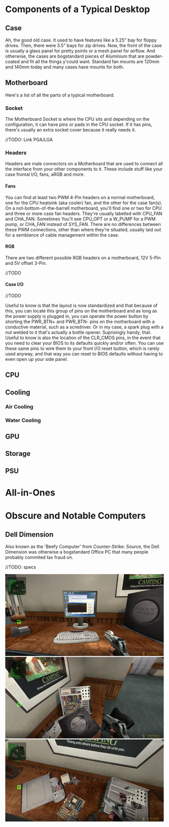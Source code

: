 # Components of a Typical Desktop

## Case

Ah, the good old case. It used to have features like a 5.25" bay for floppy drives. Then, there were 3.5" bays for zip drives. Now, the front of the case is usually a glass panel for pretty points or a mesh panel for airflow. And otherwise, the cases are bogstandard pieces of Aluminium that are powder-coated and fit all the things y'could want. Standard fan mounts are 120mm and 140mm today and many cases have mounts for both.

## Motherboard

Here's a list of all the parts of a typical motherboard.

### Socket

The Motherboard Socket is where the CPU sits and depending on the configuration, it can have pins or pads in the CPU socket. If it has pins, there's usually an extra socket cover because it really needs it.

//TODO: Link PGA/LGA

### Headers

Headers are male connectors on a Motherboard that are used to connect all the interface from your other components to it. These include stuff like your case frontal I/O, fans, aRGB and more.

#### Fans

You can find at least two PWM 4-Pin headers on a normal motherboard, one for the CPU heatsink (aka cooler) fan, and the other for the case fan(s). On a not-bottom-of-the-barrell motherboard, you'll find one or two for CPU and three or more case fan headers. They're usually labelled with CPU_FAN and CHA_FAN. Sometimes You'll see CPU_OPT or a W_PUMP for a PWM pump, or CHA_FAN instead of SYS_FAN. There are no differences between these PWM connections, other than where they're situated, usually laid out for a semblance of cable management within the case.

#### RGB

There are two different possible RGB headers on a motherboard, 12V 5-Pin and 5V offset 3-Pin.

//TODO

#### Case I/O

//TODO

Useful to know is that the layout is now standardized and that because of this, you can locate this group of pins on the motherboard and as long as the power supply is plugged in, you can operate the power button by shorting the PWR_BTN+ and PWR_BTN- pins on the motherboard with a conductive material, such as a scredriver. Or in my case, a spark plug with a nut welded to it that's actually a bottle opener. Suprisingly handy, that. Useful to know is also the location of the CLR_CMOS pins, in the event that you need to clear your BIOS to its defaults quickly and/or often. You can use these same pins to wire them to your front I/O reset button, which is rarely used anyway, and that way you can reset to BIOS defaults without having to even open up your side panel.

## CPU

## Cooling

### Air Cooling

### Water Cooling

## GPU

## Storage

## PSU

# All-in-Ones

# Obscure and Notable Computers

## Dell Dimension

Also known as the 'Beefy Computer' from Counter-Strike: Source, the Dell Dimension was otherwise a bogstandard Office PC that many people probably commited tax fraud on.

//TODO: specs

![Dell Dimension, Picture 1](Dell_1.png)
![Dell Dimension, Picture 2](Dell_2.png)
![Dell Dimension, Picture 3](Dell_3.png)